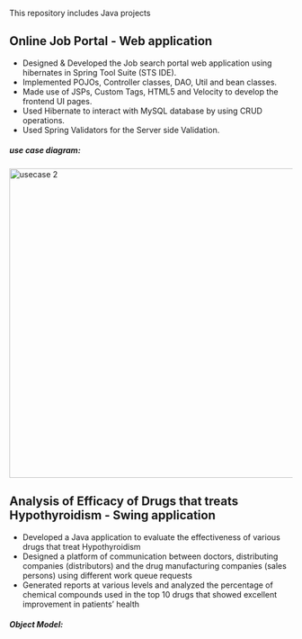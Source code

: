 This repository includes Java projects
## Online Job Portal - Web application
* Designed & Developed the Job search portal web application using hibernates in Spring Tool Suite (STS IDE).
* Implemented POJOs, Controller classes, DAO, Util and bean classes.
* Made use of JSPs, Custom Tags, HTML5 and Velocity to develop the frontend UI pages.
* Used Hibernate to interact with MySQL database by using CRUD operations.
* Used Spring Validators for the Server side Validation.
##### use case diagram:
<img width="550" height="550" alt="usecase 2" src="https://user-images.githubusercontent.com/25045759/27305825-46cef1f4-5511-11e7-8fa9-9d406e95792b.png">

## Analysis of Efficacy of Drugs that treats Hypothyroidism - Swing application

* Developed a Java application to evaluate the effectiveness of various drugs that treat Hypothyroidism
* Designed a platform of communication between doctors, distributing companies
(distributors) and the drug manufacturing companies (sales persons) using different work queue requests
* Generated reports at various levels and  analyzed the percentage of chemical compounds used in the top 10 drugs that showed excellent improvement in patients’ health 

##### Object Model:

